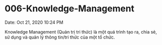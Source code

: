 # 006-Knowledge-Management

Date: Oct 21, 2020 10:24 PM

Knowledge Management (Quản trị tri thức) là một quá trình tạo ra, chia sẻ, sử dụng và quản lý thông tin/tri thức của một tổ chức.